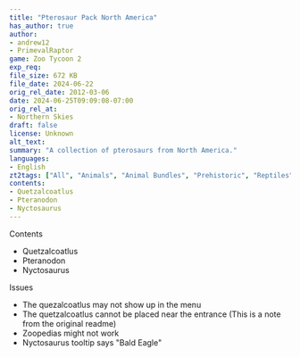 ```yaml
---
title: "Pterosaur Pack North America"
has_author: true
author: 
- andrew12
- PrimevalRaptor
game: Zoo Tycoon 2
exp_req: 
file_size: 672 KB
file_date: 2024-06-22
orig_rel_date: 2012-03-06
date: 2024-06-25T09:09:08-07:00
orig_rel_at: 
- Northern Skies
draft: false
license: Unknown
alt_text: 
summary: "A collection of pterosaurs from North America."
languages:
- English
zt2tags: ["All", "Animals", "Animal Bundles", "Prehistoric", "Reptiles"]
contents:
- Quetzalcoatlus
- Pteranodon
- Nyctosaurus
---
```



Contents


- Quetzalcoatlus
- Pteranodon
- Nyctosaurus


Issues


- The quezalcoatlus may not show up in the menu
- The quetzalcoatlus cannot be placed near the entrance (This is a note from the original readme)
- Zoopedias might not work
- Nyctosaurus tooltip says "Bald Eagle"
